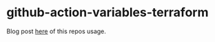 # github-action-variables-terraform

Blog post [here](https://thomasthornton.cloud/2023/04/14/using-github-actions-variables-as-terraform-variables/) of this repos usage.
